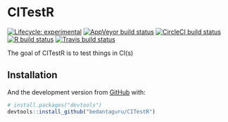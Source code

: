 
<!-- README.md is generated from README.Rmd. Please edit that file -->

# CITestR

<!-- badges: start -->

[![Lifecycle:
experimental](https://img.shields.io/badge/lifecycle-experimental-orange.svg)](https://www.tidyverse.org/lifecycle/#experimental)
[![AppVeyor build
status](https://ci.appveyor.com/api/projects/status/github/bedantaguru/CITestR?branch=master&svg=true)](https://ci.appveyor.com/project/bedantaguru/CITestR)
[![CircleCI build
status](https://circleci.com/gh/bedantaguru/CITestR.svg?style=svg)](https://circleci.com/gh/bedantaguru/CITestR)
[![R build
status](https://github.com/bedantaguru/CITestR/workflows/R-CMD-check/badge.svg)](https://github.com/bedantaguru/CITestR/actions)
[![Travis build
status](https://travis-ci.org/bedantaguru/CITestR.svg?branch=master)](https://travis-ci.org/bedantaguru/CITestR)
<!-- badges: end -->

The goal of CITestR is to test things in CI(s)

## Installation

And the development version from [GitHub](https://github.com/) with:

``` r
# install.packages("devtools")
devtools::install_github("bedantaguru/CITestR")
```
